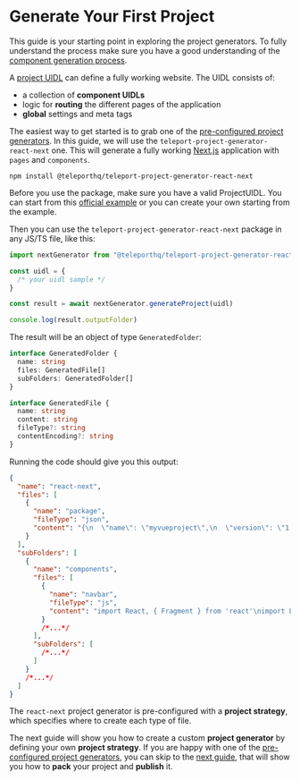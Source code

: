 # Generate Your First Project

This guide is your starting point in exploring the project generators. To fully understand the process make sure you have a good understanding of the [component generation process](/guides/getting-started.html).

A [project UIDL](/uidl/#project-uidl) can define a fully working website. The UIDL consists of:
- a collection of **component UIDLs**
- logic for **routing** the different pages of the application
- **global** settings and meta tags

The easiest way to get started is to grab one of the [pre-configured project generators](/project-generators/flavors.html). In this guide, we will use the `teleport-project-generator-react-next` one. This will generate a fully working [Next.js](https://nextjs.org/) application with `pages` and `components`.

```
npm install @teleporthq/teleport-project-generator-react-next
```

Before you use the package, make sure you have a valid ProjectUIDL. You can start from this [official example](https://github.com/teleporthq/teleport-code-generators/blob/master/examples/uidl-samples/project.json) or you can create your own starting from the example.

Then you can use the `teleport-project-generator-react-next` package in any JS/TS file, like this:

```javascript
import nextGenerator from "@teleporthq/teleport-project-generator-react-next"

const uidl = {
  /* your uidl sample */
}

const result = await nextGenerator.generateProject(uidl)

console.log(result.outputFolder)
```

The result will be an object of type `GeneratedFolder`:

```typescript
interface GeneratedFolder {
  name: string
  files: GeneratedFile[]
  subFolders: GeneratedFolder[]
}

interface GeneratedFile {
  name: string
  content: string
  fileType?: string
  contentEncoding?: string
}
```

Running the code should give you this output:

```json
{
  "name": "react-next",
  "files": [
    {
      "name": "package",
      "fileType": "json",
      "content": "{\n  \"name\": \"myvueproject\",\n  \"version\": \"1.0.0\",\n  \"description\": \"Project generated based on a UIDL document\",\n  \"main\": \"index.js\",\n  \"author\": \"teleportHQ\",\n  \"license\": \"MIT\",\n  \"dependencies\": {\n    \"next\": \"^8.0.3\",\n    \"react-dom\": \"^16.8.3\",\n    \"react\": \"^16.8.3\"\n  },\n  \"scripts\": {\n    \"dev\": \"next\",\n    \"build\": \"next build\",\n    \"start\": \"next start\"\n  }\n}"
    }
  ],
  "subFolders": [
    {
      "name": "components",
      "files": [
        {
          "name": "navbar",
          "fileType": "js",
          "content": "import React, { Fragment } from 'react'\nimport Link from 'next/link'\n\nconst Navbar = (props) => {\n  return (\n    <Fragment>\n      {<Link href=\"/\">{<a>Home</a>}</Link>}\n      {<Link href=\"/about\">{<a>About</a>}</Link>}\n      {<Link href=\"/here-we-are\">{<a>Contact</a>}</Link>}\n    </Fragment>\n  )\n}\n\nexport default Navbar\n"
        }
        /*...*/
      ],
      "subFolders": [
        /*...*/
      ]
    }
    /*...*/
  ]
}
```

The `react-next` project generator is pre-configured with a **project strategy**, which specifies where to create each type of file.

The next guide will show you how to create a custom **project generator** by defining your own **project strategy**. If you are happy with one of the [pre-configured project generators](/project-generators/flavors.html), you can skip to the [next guide](/guides/pack-and-publish-your-project.html), that will show you how to **pack** your project and **publish** it.
